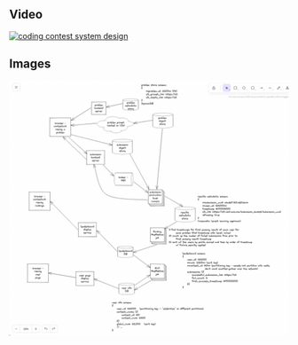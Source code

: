 

## Video

[![coding contest system design](https://img.youtube.com/vi/w_ebhH2swVk/hqdefault.jpg)](https://www.youtube.com/watch?v=w_ebhH2swVk)


## Images

<img src="images/diagram-screenshot.png" alt="coding contest system design">


